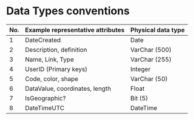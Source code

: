 Data Types conventions
======================

No. |Example representative attributes   | Physical data type
----| ------------- | -------------
1   |DateCreated | Date
2   |Description, definition   | VarChar (500)
3   |Name, Link, Type  | VarChar (255)
4   |UserID (Primary keys) | Integer
5   |Code, color, shape | VarChar (50)
6   |DataValue, coordinates, length | Float
7   |IsGeographic? | Bit (5)
8   |DateTimeUTC  | DateTime

